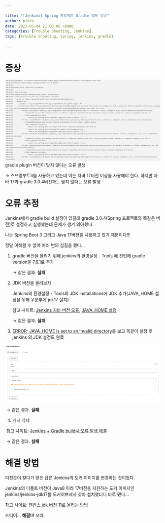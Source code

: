 ```yaml
---
  
title: "[Jenkins] Spring 프로젝트 Gradle 빌드 이슈"
author: piacu
date: 2023-05-04 21:00:00 +0900
categories: [Trouble Shooting, Jenkins]
tags: [trouble shooting, spring, jenkins, gradle]

---
```


# 증상

![0504](.\assets\0504.png)gradle plugin 버전이 맞지 않다는 오류 발생

→ 스프링부트3을 사용하고 있는데 이는 자바 17버전 이상을 사용해야 한다. 하지만 자바 17과 gradle 3.0.4버전과는 맞지 않다는 오류 발생

# 오류 추정

Jenkins에서 gradle build 설정이 있길래 gradle 3.0.4(Spring 프로젝트와 똑같은 버전)로 설정하고 실행했는데 문제가 생겨 의아했다.

나는 Spring Boot 3 그리고 Java 17버전을 사용하고 있기 때문이다!!!

정말 이해할 수 없어 여러 번의 삽질을 했다...



1. gradle 버전을 올리기 위해 jenkins의 환경설정 - Tools 에 진입해 gradle version을 7.6.1로 추가

   → 같은 결과. **실패**

2. JDK 버전을 올려보자

   Jenkins의 환경설정 - Tools의 JDK installations에 JDK 추가(JAVA_HOME 설정을 위해 우분투에 jdk17 설치)

   참고 사이트: [Jenkins 자바 버전 오류](https://velog.io/@qf9ar8nv/jenkins-설정), [JAVA_HOME 설정](https://blog.naver.com/seek316/222034123157)

   → 같은 결과. **실패**

3. [ERROR: JAVA_HOME is set to an invalid directory](https://stackoverflow.com/questions/73159428/error-java-home-is-set-to-an-invalid-directory-please-set-the-java-home-variab)를 보고 똑같이 설정 후 jenkins 의 JDK 설정도 완료

![0504-2](.\assets\0504-2.png)

​	→ 같은 결과. **실패**

4. 캐시 삭제

​	참고 사이트: [Jenkins + Gradle build시 오류 발생 해결](https://blog.naver.com/slimcdp/221131858173)

​	→ 같은 결과. **실패**



# 해결 방법

미친듯이 찾다가 얻은 답은 Jenkins의 도커 이미지를 변경하는 것이었다.

Jenkins의 디폴트 버전이 Java8 이라 17버전을 지원하는 도커 이미지인 jenkins/jenkins-jdk17를 도커허브에서 찾아 설치했더니 바로 됐다...

참고 사이트: [젠킨스 jdk 버전 11로 올리는 방법](https://www.blog.ecsimsw.com/entry/젠킨스-jdk-버전-11로-올리는-방법)



드디어... **해결!!!** 오예.
